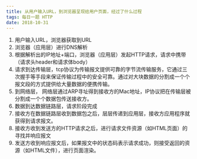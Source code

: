 ```yaml
---
title: 从用户输入URL，到浏览器呈现给用户页面，经过了什么过程
tags: 每日一题 HTTP
date: 2018-10-31
---
```



1. 用户输入URL，浏览器获取到URL
2. 浏览器（应用层）进行DNS解析
3. 根据解析出的IP地址+端口，浏览器（应用层）发起HTTP请求，请求中携带（请求头header和请求体body）
4. 请求到达传输层，tcp协议为传输报文提供可靠的字节流传输服务，它通过三次握手等手段来保证传输过程中的安全可靠。通过对大块数据的分割成一个个报文段的方式提供给大量数据的便携传输。
5. 到网络层， 网络层通过ARP寻址得到接收方的Mac地址，IP协议把在传输层被分割成一个个数据包传送接收方。
6. 数据到达数据链路层，请求阶段完成
7. 接收方在数据链路层收到数据包之后，层层传递到应用层，接收方应用程序就获得到请求报文。
8. 接收方收到发送方的HTTP请求之后，进行请求文件资源（如HTML页面）的寻找并响应报文
9. 发送方收到响应报文后，如果报文中的状态码表示请求成功，则接受返回的资源（如HTML文件），进行页面渲染。
